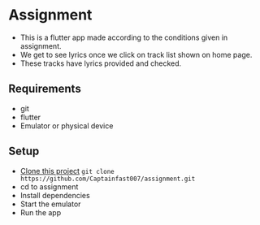 # Assignment
- This is a flutter app made according to the conditions given in assignment.
- We get to see lyrics once we click on track list shown on home page.
- These tracks have lyrics provided and checked.

## Requirements
- git
- flutter 
- Emulator or physical device

## Setup
- [Clone this project](https://github.com/Captainfast007/assignment.git) ```git clone https://github.com/Captainfast007/assignment.git```
- cd to assignment
- Install dependencies 
- Start the emulator 
- Run the app
